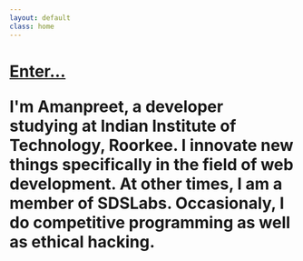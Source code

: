 ```yaml
---
layout: default
class: home
---
```


<h1><a href="/blog" class="enter"> Enter... </a>

<p class='welcome'> I'm Amanpreet, a developer studying at Indian Institute of Technology, Roorkee. I innovate new things specifically in the field of web development. At other times, I am a member of SDSLabs. Occasionaly, I do competitive programming as well as ethical hacking.</p>
